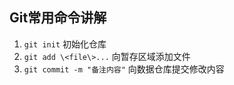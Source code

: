 ## Git常用命令讲解  

1. `git init`	初始化仓库
2. `git add \<file\>...`  向暂存区域添加文件
3. `git commit -m "备注内容"`	向数据仓库提交修改内容
